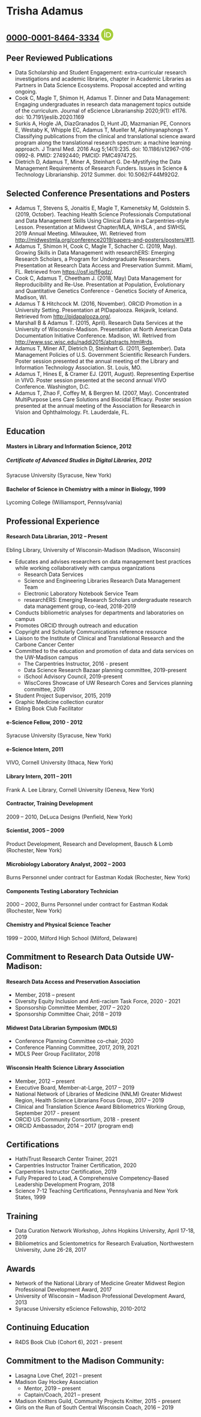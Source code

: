 # Trisha Adamus
## [0000-0001-8464-3334](https://orcid.org/0000-0001-8464-3334) ![ORCID iD icon](https://github.com/tadamus/cv/blob/gh-pages/ORCIDiD_icon32x32.png)

## Peer Reviewed Publications
  - Data Scholarship and Student Engagement: extra-curricular research investigations and academic libraries, chapter in Academic Libraries as Partners in Data Science Ecosystems. Proposal accepted and writing ongoing.
  - Cook C, Magle T, Shimon H, Adamus T. Dinner and Data Management: Engaging undergraduates in research data management topics outside of the curriculum. Journal of eScience Librarianship 2020;9(1): e1176. doi: 10.7191/jeslib.2020.1169
  - Surkis A, Hogle JA, DiazGranados D, Hunt JD, Mazmanian PE, Connors E, Westaby K, Whipple EC, Adamus T, Mueller M, Aphinyanaphongs Y. Classifying publications from the clinical and translational science award program along the translational research spectrum: a machine learning approach. J Transl Med. 2016 Aug 5;14(1):235. doi: 10.1186/s12967-016-0992-8. PMID: 27492440; PMCID: PMC4974725.
  - Dietrich D, Adamus T, Miner A, Steinhart G. De-Mystifying the Data Management Requirements of Research Funders. Issues in Science & Technology Librarianship. 2012 Summer. doi: 10.5062/F44M92G2.

## Selected Conference Presentations and Posters
  - Adamus T, Stevens S, Jonaitis E, Magle T, Kamenetsky M, Goldstein S. (2019, October). Teaching Health Science Professionals Computational and Data Management Skills Using Clinical Data in a Carpentries-style Lesson. Presentation at Midwest Chapter/MLA, WHSLA , and SWHSL 2019 Annual Meeting. Milwaukee, WI. Retrieved from http://midwestmla.org/conference2019/papers-and-posters/posters/#11.
  - Adamus T, Shimon H, Cook C, Magle T, Schacher C. (2019, May). Growing Skills in Data Management with researchERS: Emerging Research Scholars, a Program for Undergraduate Researchers. Presentation at Research Data Access and Preservation Summit. Miami, FL. Retrieved from https://osf.io/f6gdz/.
  - Cook C, Adamus T, Cheetham J. (2018, May) Data Management for Reproducibility and Re-Use. Presentation at Population, Evolutionary and Quantitative Genetics Conference - Genetics Society of America, Madison, WI.
  - Adamus T & Hitchcock M. (2016, November). ORCID Promotion in a University Setting. Presentation at PIDapalooza. Rekjavik, Iceland. Retrieved from http://pidapalooza.org/.
  - Marshall B & Adamus T. (2015, April). Research Data Services at the University of Wisconsin-Madison. Presentation at North American Data Documentation Initiative Conference. Madison, WI. Retrived from http://www.ssc.wisc.edu/naddi2015/abstracts.html#rds.
  - Adamus T, Miner AT, Dietrich D, Steinhart G. (2011, September). Data Management Policies of U.S. Government Scientific Research Funders. Poster session presented at the annual meeting of the Library and Information Technology Association. St. Louis, MO.
  - Adamus T, Hines E, & Cramer EJ. (2011, August). Representing Expertise in VIVO. Poster session presented at the second annual VIVO Conference. Washington, D.C.
  - Adamus T, Zhao F, Coffey M, & Bergren M. (2007, May). Concentrated MultiPurpose Lens Care Solutions and Biocidal Efficacy. Poster session presented at the annual meeting of the Association for Research in Vision and Ophthalmology. Ft. Lauderdale, FL.

## Education
#### Masters in Library and Information Science, 2012
##### Certificate of Advanced Studies in Digital Libraries, 2012
Syracuse University (Syracuse, New York)
#### Bachelor of Science in Chemistry with a minor in Biology, 1999
Lycoming College (Williamsport, Pennsylvania)

## Professional Experience
#### Research Data Librarian, 2012 – Present
Ebling Library, University of Wisconsin-Madison (Madison, Wisconsin)
  - Educates and advises researchers on data management best practices while working collaboratively with campus organizations
    - Research Data Services
    - Science and Engineering Libraries Research Data Management Team
    - Electronic Laboratory Notebook Service Team
    - researchERS: Emerging Research Scholars undergraduate research data management group, co-lead, 2018-2019
  - Conducts bibliometric analyses for departments and laboratories on campus
  - Promotes ORCID through outreach and education
  - Copyright and Scholarly Communications reference resource
  - Liaison to the Institute of Clinical and Translational Research and the Carbone Cancer Center
  - Committed to the education and promotion of data and data services on the UW-Madison campus
    - The Carpentries Instructor, 2016 - present
    - Data Science Research Bazaar planning committee, 2019-present
    - iSchool Advisory Council, 2019-present
    - WiscCores Showcase of UW Research Cores and Services planning committee, 2019
  - Student Project Supervisor, 2015, 2019
  - Graphic Medicine collection curator
  - Ebling Book Club Facilitator

#### e-Science Fellow, 2010 - 2012 
Syracuse University (Syracuse, New York)
#### e-Science Intern, 2011
VIVO, Cornell University (Ithaca, New York)
#### Library Intern, 2011 – 2011
Frank A. Lee Library, Cornell University (Geneva, New York)
#### Contractor, Training Development
2009 – 2010, DeLuca Designs (Penfield, New York)
#### Scientist, 2005 – 2009
Product Development, Research and Development, Bausch & Lomb (Rochester, New York)
#### Microbiology Laboratory Analyst, 2002 – 2003
Burns Personnel under contract for Eastman Kodak (Rochester, New York)
#### Components Testing Laboratory Technician
2000 – 2002, Burns Personnel under contract for Eastman Kodak (Rochester, New York)
#### Chemistry and Physical Science Teacher
1999 – 2000, Milford High School (Milford, Delaware)

## Commitment to Research Data Outside UW-Madison: 
#### Research Data Access and Preservation Association
  - Member, 2018 – present
  - Diversity Equity Inclusion and Anti-racism Task Force, 2020 - 2021
  - Sponsorship Committee Member, 2017 – 2020
  - Sponsorship Committee Chair, 2018 – 2019
#### Midwest Data Librarian Symposium (MDLS)
  - Conference Planning Committee co-chair, 2020
  - Conference Planning Committee, 2017, 2019, 2021
  - MDLS Peer Group Facilitator, 2018
#### Wisconsin Health Science Library Association
  - Member, 2012 – present
  - Executive Board, Member-at-Large, 2017 – 2019
  - National Network of Libraries of Medicine (NNLM) Greater Midwest Region, Health Science Librarians Focus Group, 2017 – 2019
  - Clinical and Translation Science Award Bibliometrics Working Group, September 2017 - present
  - ORCID US Community Consortium, 2018 - present
  - ORCID Ambassador, 2014 – 2017 (program end)

## Certifications
  - HathiTrust Research Center Trainer, 2021
  - Carpentries Instructor Trainer Certification, 2020
  - Carpentries Instructor Certification, 2019
  - Fully Prepared to Lead, A Comprehensive Competency-Based Leadership Development Program, 2018
  - Science 7-12 Teaching Certifications, Pennsylvania and New York States, 1999

## Training
  - Data Curation Network Workshop, Johns Hopkins University, April 17-18, 2019
  - Bibliometrics and Scientometrics for Research Evaluation, Northwestern University, June 26-28, 2017

## Awards
  - Network of the National Library of Medicine Greater Midwest Region Professional Development Award, 2017
  - University of Wisconsin – Madison Professional Development Award, 2013
  - Syracuse University eScience Fellowship, 2010-2012

## Continuing Education
  - R4DS Book Club (Cohort 6), 2021 - present

## Commitment to the Madison Community:
  - Lasagna Love Chef, 2021 – present
  - Madison Gay Hockey Association 
    - Mentor, 2019 – present
    - Captain/Coach, 2021 – present
  - Madison Knitters Guild, Community Projects Knitter, 2015 - present
  - Girls on the Run of South Central Wisconsin Coach, 2016 – 2019




